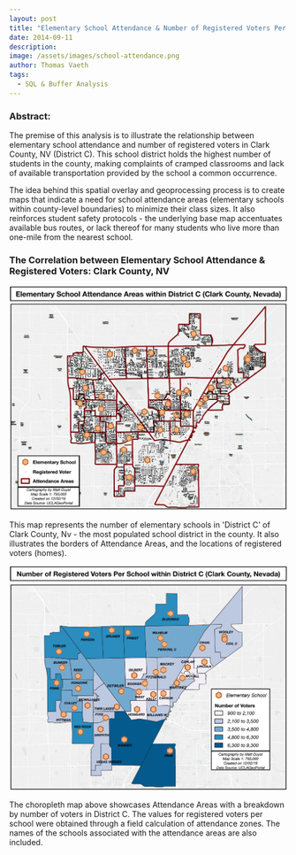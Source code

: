 ```yaml
---
layout: post
title: "Elementary School Attendance & Number of Registered Voters Per School District: Minimizing Classroom Sizes Clark County, NV"
date: 2014-09-11
description: 
image: /assets/images/school-attendance.png
author: Thomas Vaeth
tags: 
  - SQL & Buffer Analysis
---
```


### Abstract:

The premise of this analysis is to illustrate the relationship between elementary school attendance and number of registered voters in Clark County, NV (District C). This school district holds the highest number of students in the county, making complaints of cramped classrooms and lack of available transportation provided by the school a common occurrence.

The idea behind this spatial overlay and geoprocessing process is to create maps that indicate a need for school attendance areas (elementary schools within county-level boundaries) to minimize their class sizes. It also reinforces student safety protocols - the underlying base map accentuates available bus routes, or lack thereof for many students who live more than one-mile from the nearest school.

### The Correlation between Elementary School Attendance & Registered Voters: Clark County, NV

![Map GIS](/assets/images/school-attendance.png)

This map represents the number of elementary schools in 'District C' of Clark County, Nv - the most populated school district in the county. It also illustrates the borders of Attendance Areas, and the locations of registered voters (homes).

![Placeholder](/assets/images/registered-votes-per-school.png)

The choropleth map above showcases Attendance Areas with a breakdown by number of voters in District C. The values for registered voters per school were obtained through a field calculation of attendance zones. The names of the schools associated with the attendance areas are also included.